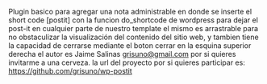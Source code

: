 Plugin basico para agregar una nota administrable en donde se inserte el short code [postit]
con la funcion do_shortcode de wordpress para dejar el post-it en cualquier parte de nuestro template
el mismo es arrastrable para no obstaculizar la visualización del contenido del sitio web,
y tambien tiene la capacidad de cerrarse mediante el boton cerrar en la esquina superior derecha
el autor es Jaime Salinas <grisuno@gmail.com> por si quieres invitarme a una cerveza.
la url del proyecto por si quieres participar es: https://github.com/grisuno/wp-postit

